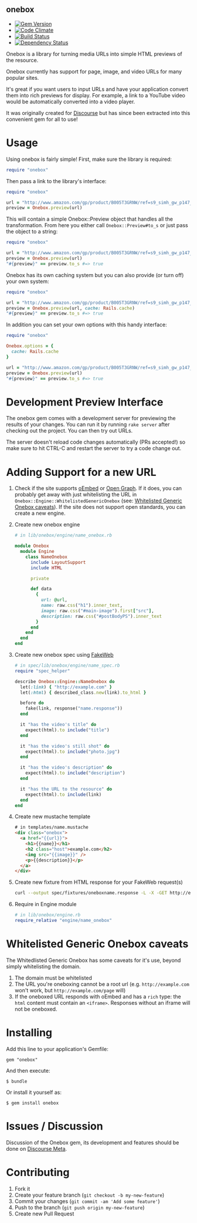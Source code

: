 onebox
----------

  - [![Gem Version](https://badge.fury.io/rb/onebox.png)](https://rubygems.org/gems/onebox)
  - [![Code Climate](https://codeclimate.com/github/dysania/onebox.png)](https://codeclimate.com/github/dysania/onebox)
  - [![Build Status](https://travis-ci.org/discourse/onebox.png)](https://travis-ci.org/discourse/onebox)
  - [![Dependency Status](https://gemnasium.com/discourse/onebox.png)](https://gemnasium.com/discourse/onebox)


Onebox is a library for turning media URLs into simple HTML previews of the resource.

Onebox currently has support for page, image, and video URLs for many popular sites.

It's great if you want users to input URLs and have your application convert them into
rich previews for display. For example, a link to a YouTube video would be automatically
converted into a video player.

It was originally created for [Discourse](http://discourse.org) but has since been
extracted into this convenient gem for all to use!

Usage
=====

Using onebox is fairly simple!
First, make sure the library is required:

``` ruby
require "onebox"
```

Then pass a link to the library's interface:

``` ruby
require "onebox"

url = "http://www.amazon.com/gp/product/B005T3GRNW/ref=s9_simh_gw_p147_d0_i2"
preview = Onebox.preview(url)
```

This will contain a simple Onebox::Preview object that handles all the transformation.
From here you either call `Onebox::Preview#to_s` or just pass the object to a string:

``` ruby
require "onebox"

url = "http://www.amazon.com/gp/product/B005T3GRNW/ref=s9_simh_gw_p147_d0_i2"
preview = Onebox.preview(url)
"#{preview}" == preview.to_s #=> true
```

Onebox has its own caching system but you can also provide (or turn off) your own system:

``` ruby
require "onebox"

url = "http://www.amazon.com/gp/product/B005T3GRNW/ref=s9_simh_gw_p147_d0_i2"
preview = Onebox.preview(url, cache: Rails.cache)
"#{preview}" == preview.to_s #=> true
```

In addition you can set your own options with this handy interface:

``` ruby
require "onebox"

Onebox.options = {
  cache: Rails.cache
}

url = "http://www.amazon.com/gp/product/B005T3GRNW/ref=s9_simh_gw_p147_d0_i2"
preview = Onebox.preview(url)
"#{preview}" == preview.to_s #=> true
```

Development Preview Interface
=============================

The onebox gem comes with a development server for previewing the results
of your changes. You can run it by running `rake server` after checking
out the project. You can then try out URLs.

The server doesn't reload code changes automatically (PRs accepted!) so
make sure to hit CTRL-C and restart the server to try a code change out.


Adding Support for a new URL
============================

  1. Check if the site supports [oEmbed](http://oembed.com/) or [Open Graph](https://developers.facebook.com/docs/opengraph/).
     If it does, you can probably get away with just whitelisting the URL in `Onebox::Engine::WhitelistedGenericOnebox` (see: [Whitelisted Generic Onebox caveats](#user-content-whitelisted-generic-onebox-caveats)).
     If the site does not support open standards, you can create a new engine.

  2. Create new onebox engine

     ``` ruby
     # in lib/onebox/engine/name_onebox.rb

     module Onebox
       module Engine
         class NameOnebox
           include LayoutSupport
           include HTML

           private

           def data
             {
               url: @url,
               name: raw.css("h1").inner_text,
               image: raw.css("#main-image").first["src"],
               description: raw.css("#postBodyPS").inner_text
             }
           end
         end
       end
     end
     ```

  3. Create new onebox spec using [FakeWeb](https://github.com/chrisk/fakeweb)

     ``` ruby
     # in spec/lib/onebox/engine/name_spec.rb
     require "spec_helper"

     describe Onebox::Engine::NameOnebox do
       let(:link) { "http://example.com" }
       let(:html) { described_class.new(link).to_html }

       before do
         fake(link, response("name.response"))
       end

       it "has the video's title" do
         expect(html).to include("title")
       end

       it "has the video's still shot" do
         expect(html).to include("photo.jpg")
       end

       it "has the video's description" do
         expect(html).to include("description")
       end

       it "has the URL to the resource" do
         expect(html).to include(link)
       end
     end
     ```

  4. Create new mustache template

     ``` html
     # in templates/name.mustache
     <div class="onebox">
       <a href="{{url}}">
         <h1>{{name}}</h1>
         <h2 class="host">example.com</h2>
         <img src="{{image}}" />
         <p>{{description}}</p>
       </a>
     </div>
     ```

  5. Create new fixture from HTML response for your FakeWeb request(s)

     ``` bash
     curl --output spec/fixtures/oneboxname.response -L -X -GET http://example.com
     ```

  6. Require in Engine module

     ``` ruby
     # in lib/onebox/engine.rb
     require_relative "engine/name_onebox"
     ```


Whitelisted Generic Onebox caveats
==================================

The Whitedlisted Generic Onebox has some caveats for it's use, beyond simply whitelisting the domain.

  1. The domain must be whitelisted
  2. The URL you're oneboxing cannot be a root url (e.g. `http://example.com` won't work, but `http://example.com/page` will)
  3. If the oneboxed URL responds with oEmbed and has a `rich` type: the `html` content must contain an `<iframe>`. Responses without an iframe will not be oneboxed.


Installing
==========

Add this line to your application's Gemfile:

    gem "onebox"

And then execute:

    $ bundle

Or install it yourself as:

    $ gem install onebox


Issues / Discussion
===================

Discussion of the Onebox gem, its development and features should be done on
[Discourse Meta](https://meta.discourse.org). 

Contributing
============

  1. Fork it
  2. Create your feature branch (`git checkout -b my-new-feature`)
  3. Commit your changes (`git commit -am 'Add some feature'`)
  4. Push to the branch (`git push origin my-new-feature`)
  5. Create new Pull Request
